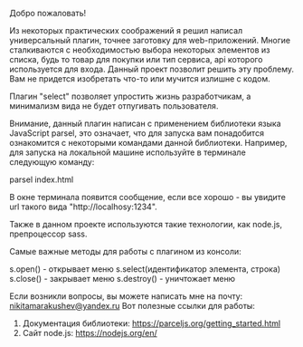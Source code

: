 ﻿Добро пожаловать!

Из некоторых практических соображений я решил написал универсальный плагин, точнее заготовку для web-приложений.
Многие сталкиваются с необходимостью выбора некоторых элементов из списка, будь то товар для покупки или тип сервиса, api которого используется для входа.
Данный проект позволит решить эту проблему.
Вам не придется изобретать что-то или мучится излишне с кодом.

Плагин "select" позволяет упростить жизнь разработчикам, а минимализм вида не будет отпугивать пользователя.

Внимание, данный плагин написан с применением библиотеки языка JavaScript parsel,
это означает, что для запуска вам понадобится ознакомится с некоторыми командами данной библиотеки.
Например, для запуска на локальной машине используйте в терминале следующую команду:

parsel index.html

В окне терминала появится сообщение, если все хорошо - вы увидите url такого вида "http://localhosy:1234".

Также в данном проекте используются такие технологии, как node.js, препроцессор sass.

Самые важные методы для работы с плагином из консоли:

s.open() - открывает меню 
s.select(идентификатор элемента, строка)
s.close() - закрывает меню
s.destroy() - уничтожает меню

Если возникли вопросы, вы можете написать мне на почту: nikitamarakushev@yandex.ru
Вот полезные ссылки для работы:
1) Документация библиотеки: https://parceljs.org/getting_started.html
2) Сайт node.js: https://nodejs.org/en/
